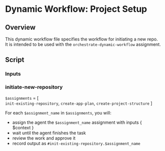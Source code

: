 # Dynamic Workflow: Project Setup

## Overview

This dynamic workflow file specifies the workflow for initiating a new repo. It is intended to be used with the `orchestrate-dynamic-workflow` assignment.

## Script

### Inputs

 ### initiate-new-repository

`$assignments` = [  
                    `init-existing-repository`,
                    `create-app-plan`, 
                    `create-project-structure`
                 ]

For each `$assignment_name` in `$assignments`, you will:
   - assign the agent the `$assignment_name` assignment with inputs { $context }
   - wait until the agent finishes the task
   - review the work and approve it
   - record output as `#init-existing-repository.$assignment_name`